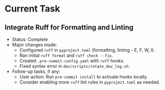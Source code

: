 # Current Task
## Integrate Ruff for Formatting and Linting
 - Status: Complete
 - Major changes made:
   - Configured `ruff` in `pyproject.toml` (formatting, linting - E, F, W, I).
   - Ran initial `ruff format` and `ruff check --fix`.
   - Created `.pre-commit-config.yaml` with `ruff` hooks.
   - Fixed syntax error in `dev/scripts/rotate_dev_log.sh`.
 - Follow-up tasks, if any:
   - User action: Run `pre-commit install` to activate hooks locally.
   - Consider enabling more `ruff` lint rules in `pyproject.toml` as needed.
